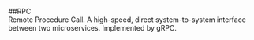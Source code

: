 ##RPC   
Remote Procedure Call. A high-speed, direct system-to-system interface between two microservices. Implemented by gRPC.